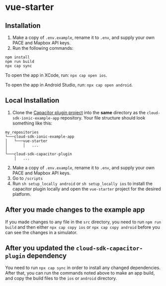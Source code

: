 # vue-starter

## Installation

1. Make a copy of `.env.example`, rename it to `.env`, and supply your own PACE and Mapbox API keys.
2. Run the following commands:

```
npm install
npm run build
npx cap sync
```

To open the app in XCode, run: `npx cap open ios`.

To open the app in Android Studio, run: `npx cap open android`.

## Local Installation

1. Clone the [Capacitor plugin project](https://github.com/pace/cloud-sdk-capacitor-plugin) into the **same** directory as the `cloud-sdk-ionic-example-app` repository. Your file structure should look something like this:
```
my_repositories  
└───cloud-sdk-ionic-example-app
│   └───vue-starter
│       │   ...
│   
└───cloud-sdk-capacitor-plugin
    │   ...
```
2. Make a copy of `.env.example`, rename it to `.env`, and supply your own PACE and Mapbox API keys.
3. Go to `/scripts`
4. Run `sh setup_locally android` or `sh setup_locally ios` to install the capacitor plugin locally and open the `vue-starter` project for the desired platform.

## After you made changes to the example app

If you made changes to any file in the `src` directory, you need to run `npm run build` and then either `npx cap copy ios` or `npx cap copy android` before you can see the changes in a simulator.

## After you updated the `cloud-sdk-capacitor-plugin` dependency

You need to run `npx cap sync` in order to install any changed dependencies. After that, you can run the commands noted above to make an app build, and copy the build files to the `ios` or `android` directory.
